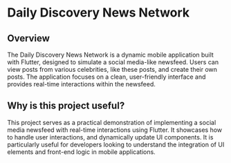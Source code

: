 # Daily Discovery News Network

## Overview
The Daily Discovery News Network is a dynamic mobile application built with Flutter, designed to simulate a social media-like newsfeed. Users can view posts from various celebrities, like these posts, and create their own posts. The application focuses on a clean, user-friendly interface and provides real-time interactions within the newsfeed.

## Why is this project useful?
This project serves as a practical demonstration of implementing a social media newsfeed with real-time interactions using Flutter. It showcases how to handle user interactions, and dynamically update UI components. It is particularly useful for developers looking to understand the integration of UI elements and front-end logic in mobile applications.
